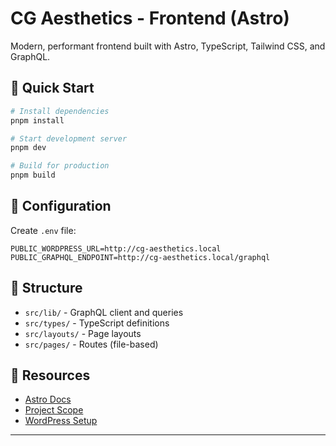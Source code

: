 # CG Aesthetics - Frontend (Astro)

Modern, performant frontend built with Astro, TypeScript, Tailwind CSS, and GraphQL.

## 🚀 Quick Start

```bash
# Install dependencies
pnpm install

# Start development server
pnpm dev

# Build for production
pnpm build
```

## 🔧 Configuration

Create `.env` file:

```env
PUBLIC_WORDPRESS_URL=http://cg-aesthetics.local
PUBLIC_GRAPHQL_ENDPOINT=http://cg-aesthetics.local/graphql
```

## 📁 Structure

- `src/lib/` - GraphQL client and queries
- `src/types/` - TypeScript definitions
- `src/layouts/` - Page layouts
- `src/pages/` - Routes (file-based)

## 📖 Resources

- [Astro Docs](https://docs.astro.build/)
- [Project Scope](../dev-guide.md)
- [WordPress Setup](../wordpress/README.md)

---
